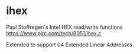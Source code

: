 # ihex
Paul Stoffregen's Intel HEX read/write functions
https://www.pjrc.com/tech/8051/ihex.c

Extended to support 04 Extended Linear Addresses.
